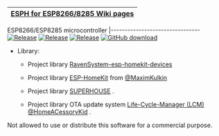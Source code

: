 [ESPH for ESP8266/8285 Wiki pages ](https://github.com/wwns/esph-devices/wiki) | 
-------------------------------------------------------------------------------|


 ESP8266/ESP8285 microcontroller 
|--------------------------------
[![Release](https://img.shields.io/github/v/tag/wwns/esph-devices.svg?sort=semver)](https://github.com/wwns/esph-devices/releases)
[![Release](https://img.shields.io/github/v/tag/wwns/esph-devices/releases?color=red&label=release)](https://github.com/wwns/esph-devices/releases)
[![Release](https://img.shields.io/github/v/tag/wwns/esph?color=blue&label=release)](https://github.com/wwns/esph/releases)
[![GitHub download](https://img.shields.io/github/downloads/wwns/esph/total.svg)](https://github.com/wwns/esph/releases/latest)

* Library:

  * Project library [RavenSystem-esp-homekit-devices](https://github.com/RavenSystem/esp-homekit-devices) 

  * Project library [ESP-HomeKit](https://github.com/maximkulkin/esp-homekit) from [@MaximKulkin](https://github.com/maximkulkin)

  * Project library [SUPERHOUSE](https://github.com/SuperHouse/esp-open-rtos) .

  * Project library OTA update system [Life-Cycle-Manager (LCM)](https://github.com/HomeACcessoryKid/life-cycle-manager)
[@HomeACessoryKid](https://github.com/HomeACcessoryKid) .


Not allowed to use or distribute this software for a commercial purpose.


